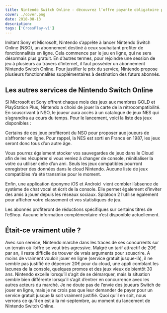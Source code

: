 ```yaml
---
title: Nintendo Switch Online - découvrez l’offre payante obligatoire pour jouer en ligne
cover: ./cover.png
date: 2018-08-13
description: 
tags: ['CrossPlay-v1']
---
```

Imitant Sony et Microsoft, Nintendo s’apprête à lancer Nintendo Switch Online (NSO), un abonnement destiné à ceux souhaitant profiter de fonctionnalités en ligne. Cela commence par le jeu en ligne, qui ne sera désormais plus gratuit. En d’autres termes, pour rejoindre une session de jeu à plusieurs au travers d’internet, il faut posséder un abonnement Nintendo Switch Online. Pour justifier le prix du service, Nintendo propose plusieurs fonctionnalités supplémentaires à destination des futurs abonnés.

## Les autres services de Nintendo Switch Online
Si Microsoft et Sony offrent chaque mois des jeux aux membres GOLD et PlayStation Plus, Nintendo a choisi de jouer la carte de la rétrocompatibilité. En souscrivant à NSO, le joueur aura accès à un catalogue de jeux NES qui s’agrandira au cours du temps. Pour le lancement, voici la liste des jeux disponibles :

Certains de ces jeux profiteront du NSO pour proposer aux joueurs de s’affronter en ligne. Pour rappel, la NES est sorti en France en 1987, les jeux seront donc tous d’un autre âge.

Vous pourrez également stocker vos sauvegardes de jeux dans le Cloud afin de les récupérer si vous veniez à changer de console, réinitialiser la votre ou utiliser celle d’un ami. Seuls les jeux compatibles pourront enregistrer des données dans le cloud Nintendo. Aucune liste de jeux compatibles n’a été transmise pour le moment.

Enfin, une application éponyme iOS et Android  vient combler l’absence de système de chat vocal et écrit de la console. Elle permet également d’inviter des amis à jouer depuis les réseaux sociaux. Splatoon 2 l’utilise également pour afficher votre classement et vos statistiques de jeu.

Les abonnés profiteront de réductions spécifiques sur certains titres de l’eShop. Aucune information complémentaire n’est disponible actuellement.

## Était-ce vraiment utile ?
Avec son service, Nintendo marche dans les traces de ses concurrents sur un terrain où l’offre se veut très agressive. Malgré un tarif attractif de 20€ par an, il reste difficile de trouver de vrais arguments pour souscrire. A moins de vraiment vouloir jouer en ligne (service gratuit jusque-là), il ne semble pas justifié de dépenser 20€ pour du cloud, une appli comblant les lacunes de la console, quelques promos et des jeux vieux de bientôt 30 ans. Nintendo excelle lorsqu’il s’agit de se démarquer, mais la situation semble bien différente lorsqu’il s’agit d’entrer en concurrence avec les autres acteurs du marché. Je ne doute pas de l’envie des joueurs Switch de jouer en ligne, mais je ne crois pas que leur demander de payer pour un service gratuit jusque là soit vraiment justifié. Quoi qu’il en soit, nous verrons ce qu’il en est à la mi-septembre, au moment du lancement de Nintendo Switch Online.

